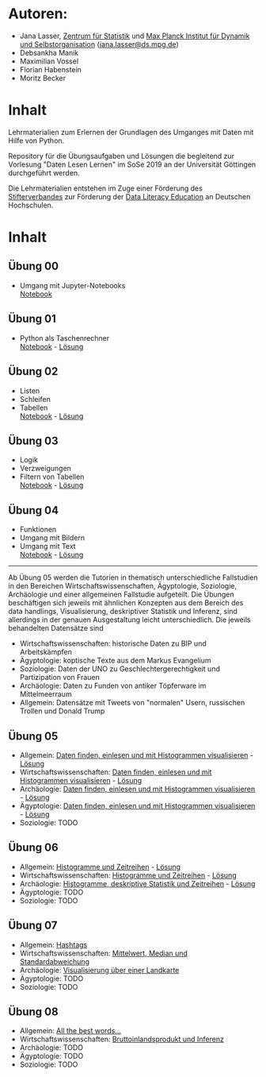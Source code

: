 # Autoren: 
* Jana Lasser, [Zentrum für Statistik](https://www.uni-goettingen.de/de/zentrum+f%C3%BCr+statistik+%28zfs%29/54578.html) und [Max Planck Institut für Dynamik und Selbstorganisation](https://www.ds.mpg.de/) (jana.lasser@ds.mpg.de)
* Debsankha Manik 
* Maximilian Vossel
* Florian Habenstein
* Moritz Becker

# Inhalt
Lehrmaterialien zum Erlernen der Grundlagen des Umganges mit Daten mit Hilfe von Python.

Repository für die Übungsaufgaben und Lösungen die begleitend zur Vorlesung "Daten Lesen Lernen" im SoSe 2019 an der Universität Göttingen durchgeführt werden.

Die Lehrmaterialien entstehen im Zuge einer Förderung des [Stifterverbandes](https://www.stifterverband.org) zur Förderung der [Data Literacy Education](https://www.stifterverband.org/data-literacy-education) an Deutschen Hochschulen.

# Inhalt
## Übung 00 
* Umgang mit Jupyter-Notebooks  
[Notebook](https://github.com/JanaLasser/daten-lesen-lernen/blob/master/00_einfuehrung_jupyter_notebooks.ipynb)

## Übung 01
* Python als Taschenrechner  
[Notebook](https://github.com/JanaLasser/daten-lesen-lernen/blob/master/01_uebung_python_als_taschenrechner.ipynb) - [Lösung](https://github.com/JanaLasser/daten-lesen-lernen/blob/master/01_uebung_python_als_taschenrechner_loesung.ipynb)

## Übung 02
* Listen
* Schleifen
* Tabellen  
[Notebook](https://github.com/JanaLasser/daten-lesen-lernen/blob/master/02_uebung_listen_loops_tabellen.ipynb) - [Lösung](https://github.com/JanaLasser/daten-lesen-lernen/blob/master/02_uebung_listen_loops_tabellen_loesung.ipynb)

## Übung 03
* Logik
* Verzweigungen
* Filtern von Tabellen  
[Notebook](https://github.com/JanaLasser/daten-lesen-lernen/blob/master/03_uebung_logik_verzweigungen_filter.ipynb) - [Lösung](https://github.com/JanaLasser/daten-lesen-lernen/blob/master/03_uebung_logik_verzweigungen_filter_loesung.ipynb)

## Übung 04
* Funktionen
* Umgang mit Bildern
* Umgang mit Text  
[Notebook](https://github.com/JanaLasser/daten-lesen-lernen/blob/master/04_uebung_funktionen_bilder_text.ipynb) - [Lösung](https://github.com/JanaLasser/daten-lesen-lernen/blob/master/04_uebung_funktionen_bilder_text_loesung.ipynb)

---
Ab Übung 05 werden die Tutorien in thematisch unterschiedliche Fallstudien in den Bereichen Wirtschaftswissenschaften, Ägyptologie, Soziologie, Archäologie und einer allgemeinen Fallstudie aufgeteilt. Die Übungen beschäftigen sich jeweils mit ähnlichen Konzepten aus dem Bereich des data handlings, Visualisierung, deskriptiver Statistik und Inferenz, sind allerdings in der genauen Ausgestaltung leicht unterschiedlich.
Die jeweils behandelten Datensätze sind
* Wirtschaftswissenschaften: historische Daten zu BIP und Arbeitskämpfen
* Ägyptologie: koptische Texte aus dem Markus Evangelium
* Soziologie: Daten der UNO zu Geschlechtergerechtigkeit und Partizipation von Frauen
* Archäologie: Daten zu Funden von antiker Töpferware im Mittelmeerraum
* Allgemein: Datensätze mit Tweets von "normalen" Usern, russischen Trollen und Donald Trump

## Übung 05 
* Allgemein: [Daten finden, einlesen und mit Histogrammen visualisieren](https://github.com/JanaLasser/daten-lesen-lernen/blob/master/05_uebung_allgemein.ipynb) - [Lösung](https://github.com/JanaLasser/daten-lesen-lernen/blob/master/05_uebung_allgemein_loesung.ipynb)
* Wirtschaftswissenschaften: [Daten finden, einlesen und mit Histogrammen visualisieren](https://github.com/JanaLasser/daten-lesen-lernen/blob/master/05_uebung_wirtschaftswissenschaften.ipynb) - [Lösung](https://github.com/JanaLasser/daten-lesen-lernen/blob/master/05_uebung_wirtschaftswissenschaften_loesung.ipynb)
* Archäologie: [Daten finden, einlesen und mit Histogrammen visualisieren](https://github.com/JanaLasser/daten-lesen-lernen/blob/master/05_uebung_archaeologie.ipynb) - [Lösung](https://github.com/JanaLasser/daten-lesen-lernen/blob/master/05_uebung_archaeologie_loesung.ipynb)
* Ägyptologie: [Daten finden, einlesen und mit Histogrammen visualisieren](https://github.com/JanaLasser/daten-lesen-lernen/blob/master/05_uebung_aegyptologie.ipynb) - [Lösung](https://github.com/JanaLasser/daten-lesen-lernen/blob/master/05_uebung_aegyptologie_loesung.ipynb)
* Soziologie: TODO

## Übung 06
* Allgemein: [Histogramme und Zeitreihen](https://github.com/JanaLasser/daten-lesen-lernen/blob/master/06_uebung_allgemein.ipynb) - [Lösung](https://github.com/JanaLasser/daten-lesen-lernen/blob/master/06_uebung_allgemein_loesung.ipynb)
* Wirtschaftswissenschaften: [Histogramme und Zeitreihen](https://github.com/JanaLasser/daten-lesen-lernen/blob/master/06_uebung_wirtschaftswissenschaften.ipynb) - [Lösung](https://github.com/JanaLasser/daten-lesen-lernen/blob/master/06_uebung_wirtschaftswissenschaften_loesung.ipynb)
* Archäologie: [Histogramme, deskriptive Statistik und Zeitreihen](https://github.com/JanaLasser/daten-lesen-lernen/blob/master/06_uebung_archaeologie.ipynb) - [Lösung](https://github.com/JanaLasser/daten-lesen-lernen/blob/master/06_uebung_archaeologie_loesung.ipynb)
* Ägyptologie: TODO
* Soziologie: TODO

## Übung 07
* Allgemein: [Hashtags](https://github.com/JanaLasser/daten-lesen-lernen/blob/master/07_uebung_allgemein.ipynb)
* Wirtschaftswissenschaften: [Mittelwert, Median und Standardabweichung](https://github.com/JanaLasser/daten-lesen-lernen/blob/master/07_uebung_wirtschaftswissenschaften.ipynb)
* Archäologie: [Visualisierung über einer Landkarte](https://github.com/JanaLasser/daten-lesen-lernen/blob/master/07_uebung_archeologie.ipynb)
* Ägyptologie: TODO 
* Soziologie: TODO

## Übung 08
* Allgemein: [All the best words...](https://github.com/JanaLasser/daten-lesen-lernen/blob/master/08_uebung_allgemein.ipynb)
* Wirtschaftswissenschaften: [Bruttoinlandsprodukt und Inferenz](https://github.com/JanaLasser/daten-lesen-lernen/blob/master/08_uebung_wirtschaftswissenschaften.ipynb)
* Archäologie: TODO
* Ägyptologie: TODO
* Soziologie: TODO

